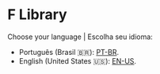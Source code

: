 # F Library

Choose your language | Escolha seu idioma:

- Português (Brasil 🇧🇷): [PT-BR](pt-br/f-library-pt-br.md).
- English (United States 🇺🇸): [EN-US](en-us/en-us.md).
